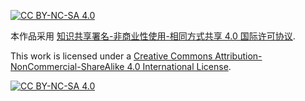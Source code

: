 [![CC BY-NC-SA 4.0][cc-by-nc-sa-shield]][cc-by-nc-sa]

本作品采用 [知识共享署名-非商业性使用-相同方式共享 4.0 国际许可协议][cc-by-nc-sa].

This work is licensed under a [Creative Commons Attribution-NonCommercial-ShareAlike 4.0 International License][cc-by-nc-sa].

[![CC BY-NC-SA 4.0][cc-by-nc-sa-image]][cc-by-nc-sa]

[cc-by-nc-sa]: http://creativecommons.org/licenses/by-nc-sa/4.0/
[cc-by-nc-sa-image]: https://licensebuttons.net/l/by-nc-sa/4.0/88x31.png
[cc-by-nc-sa-shield]: https://img.shields.io/badge/License-CC%20BY--NC--SA%204.0-lightgrey.svg
